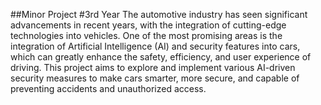 ##Minor Project
#3rd Year 
The automotive industry has seen significant advancements in recent years, with the integration of cutting-edge technologies into vehicles. One of the most promising areas is the integration of Artificial Intelligence (AI) and security features into cars, which can greatly enhance the safety, efficiency, and user experience of driving. This project aims to explore and implement various AI-driven security measures to make cars smarter, more secure, and capable of preventing accidents and unauthorized access.
